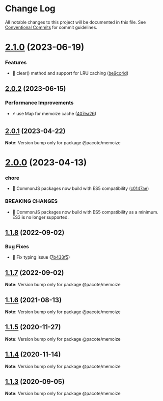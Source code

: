# Change Log

All notable changes to this project will be documented in this file.
See [Conventional Commits](https://conventionalcommits.org) for commit guidelines.

# [2.1.0](https://github.com/PacoteJS/pacote/compare/@pacote/memoize@2.0.2...@pacote/memoize@2.1.0) (2023-06-19)

### Features

- 🎸 clear() method and support for LRU caching ([be9cc4d](https://github.com/PacoteJS/pacote/commit/be9cc4d29f26eb4c0c8ef752183da21209947f01))

## [2.0.2](https://github.com/PacoteJS/pacote/compare/@pacote/memoize@2.0.1...@pacote/memoize@2.0.2) (2023-06-15)

### Performance Improvements

- ⚡️ use Map for memoize cache ([407ea26](https://github.com/PacoteJS/pacote/commit/407ea2666283d23255a82b5563c64cccf1b31805))

## [2.0.1](https://github.com/PacoteJS/pacote/compare/@pacote/memoize@2.0.0...@pacote/memoize@2.0.1) (2023-04-22)

**Note:** Version bump only for package @pacote/memoize

# [2.0.0](https://github.com/PacoteJS/pacote/compare/@pacote/memoize@1.1.8...@pacote/memoize@2.0.0) (2023-04-13)

### chore

- 🤖 CommonJS packages now build with ES5 compatibility ([c0147ae](https://github.com/PacoteJS/pacote/commit/c0147aeffb81322ea59174a3961b10cfb3bf81e5))

### BREAKING CHANGES

- 🧨 CommonJS packages now build with ES5 compatibility as a minimum. ES3 is
  no longer supported.

## [1.1.8](https://github.com/PacoteJS/pacote/compare/@pacote/memoize@1.1.7...@pacote/memoize@1.1.8) (2022-09-02)

### Bug Fixes

- 🐛 Fix typing issue ([7b433f5](https://github.com/PacoteJS/pacote/commit/7b433f5a50bc9462f13db945e7a458af76eeadd2))

## [1.1.7](https://github.com/PacoteJS/pacote/compare/@pacote/memoize@1.1.6...@pacote/memoize@1.1.7) (2022-09-02)

**Note:** Version bump only for package @pacote/memoize

## [1.1.6](https://github.com/PacoteJS/pacote/compare/@pacote/memoize@1.1.5...@pacote/memoize@1.1.6) (2021-08-13)

**Note:** Version bump only for package @pacote/memoize

## [1.1.5](https://github.com/PacoteJS/pacote/compare/@pacote/memoize@1.1.4...@pacote/memoize@1.1.5) (2020-11-27)

**Note:** Version bump only for package @pacote/memoize

## [1.1.4](https://github.com/PacoteJS/pacote/compare/@pacote/memoize@1.1.3...@pacote/memoize@1.1.4) (2020-11-14)

**Note:** Version bump only for package @pacote/memoize

## [1.1.3](https://github.com/PacoteJS/pacote/compare/@pacote/memoize@1.1.2...@pacote/memoize@1.1.3) (2020-09-05)

**Note:** Version bump only for package @pacote/memoize
